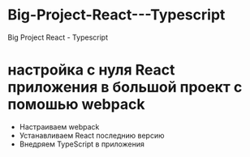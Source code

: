 # Big-Project-React---Typescript
Big Project React - Typescript



<h1>настройка с нуля React приложения  в большой проект с помошью webpack</h1>

<ul>
  <li>Настраиваем webpack</li>
    <li>Устанавливаем React последнию версию</li>
      <li>Внедряем TypeScript в приложения</li>
</ul>
